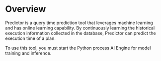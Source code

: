 # Overview<a name="EN-US_TOPIC_0289900501"></a>

Predictor is a query time prediction tool that leverages machine learning and has online learning capability. By continuously learning the historical execution information collected in the database, Predictor can predict the execution time of a plan.

To use this tool, you must start the Python process AI Engine for model training and inference. 

